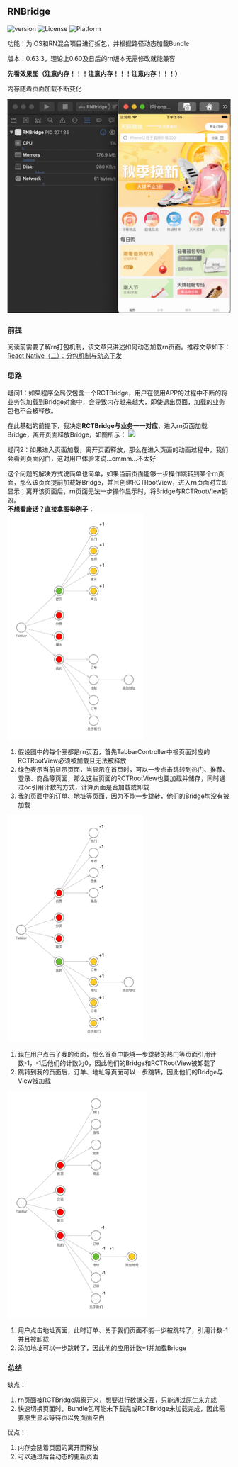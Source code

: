 ## RNBridge

![version](https://img.shields.io/badge/release-1.0.0-informational?style=flat-square)  ![License](https://img.shields.io/github/license/378056350/bookkeeping-iOS.svg?style=flat-square)  ![Platform](https://img.shields.io/badge/platform-reactnative-red?style=flat-square)



功能：为iOS和RN混合项目进行拆包，并根据路径动态加载Bundle

版本：0.63.3，理论上0.60及日后的rn版本无需修改就能兼容

**先看效果图（注意内存！！！注意内存！！！注意内存！！！）**

内存随着页面加载不断变化

![](./img/效果图.gif)

### 前提

阅读前需要了解rn打包机制，该文章只讲述如何动态加载rn页面。推荐文章如下：<br>
[React Native（二）：分包机制与动态下发](https://juejin.im/post/6844903922205736973)

### 思路
疑问1：如果程序全局仅包含一个RCTBridge，用户在使用APP的过程中不断的将业务包加载到Bridge对象中，会导致内存越来越大，即使退出页面，加载的业务包也不会被释放。<br>

在此基础的前提下，我决定**RCTBridge与业务一一对应**，进入rn页面加载Bridge，离开页面释放Bridge，如图所示：
![](https://p3-juejin.byteimg.com/tos-cn-i-k3u1fbpfcp/6970efb1f45f4dd9833637ca2548a547~tplv-k3u1fbpfcp-watermark.image)




疑问2：如果进入页面加载，离开页面释放，那么在进入页面的动画过程中，我们会看到页面闪白，这对用户体验来说...emmm...不太好

这个问题的解决方式说简单也简单，如果当前页面能够一步操作跳转到某个rn页面，那么该页面提前加载好Bridge，并且创建RCTRootView，进入rn页面时立即显示；离开该页面后，rn页面无法一步操作显示时，将Bridge与RCTRootView销毁。<br>
**不想看废话？直接拿图举例子：**
<img src="./img/路径1.jpg" style="zoom:50%;" />

1. 假设图中的每个圈都是rn页面，首先TabbarController中根页面对应的RCTRootView必须被加载且无法被释放
2. 绿色表示当前显示页面，当显示在首页时，可以一步点击跳转到热门、推荐、登录、商品等页面，那么这些页面的RCTRootView也要加载并储存，同时通过oc引用计数的方式，计算页面是否加载或卸载
3. 我的页面中的订单、地址等页面，因为不能一步跳转，他们的Bridge均没有被加载

<img src="./img/路径2.jpg" style="zoom:50%;" />

1. 现在用户点击了我的页面，那么首页中能够一步跳转的热门等页面引用计数-1，-1后他们的计数为0，因此他们的Bridge和RCTRootView被卸载了
2. 跳转到我的页面后，订单、地址等页面可以一步跳转，因此他们的Bridge与View被加载

<img src="./img/路径3.jpg" style="zoom:50%;" />

1. 用户点击地址页面，此时订单、关于我们页面不能一步被跳转了，引用计数-1并且被卸载
2. 添加地址可以一步跳转了，因此他的应用计数+1并加载Bridge


### 总结
缺点：
1. rn页面被RCTBridge隔离开来，想要进行数据交互，只能通过原生来完成
2. 快速切换页面时，Bundle包可能未下载完或RCTBridge未加载完成，因此需要原生显示等待页以免页面空白

优点：
1. 内存会随着页面的离开而释放
2. 可以通过后台动态的更新页面









